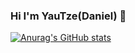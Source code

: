 ### Hi I'm YauTze(Daniel) 👋

[![Anurag's GitHub stats](https://github-readme-stats.vercel.app/api?username=yautze&count_private=true&include_all_commits=true&show_icons=true&theme=radical)](https://github.com/yautze)

<!--
**yautze/yautze** is a ✨ _special_ ✨ repository because its `README.md` (this file) appears on your GitHub profile.

Here are some ideas to get you started:

- 🔭 I’m currently working on ...
- 🌱 I’m currently learning ...
- 👯 I’m looking to collaborate on ...
- 🤔 I’m looking for help with ...
- 💬 Ask me about ...
- 📫 How to reach me: ...
- 😄 Pronouns: ...
- ⚡ Fun fact: ...
-->

